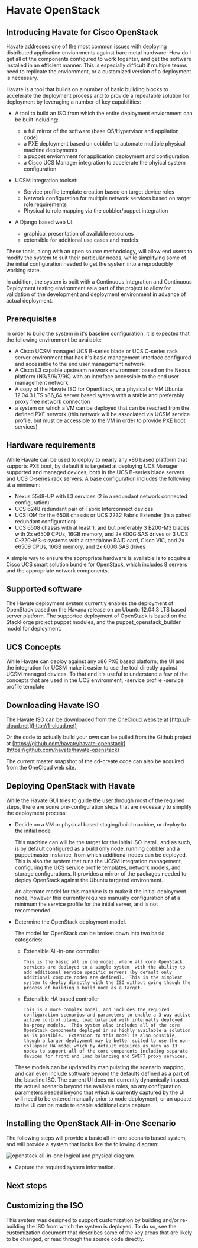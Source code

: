 Havate OpenStack
================

Introducing Havate for Cisco OpenStack
--------------------------------------

Havate addresses one of the most common issues with deploying distributed application envionrments against bare metal hardware: How do I get all of the components configured to work togehter, and get the software installed in an efficient manner.  This is especially difficult if multiple teams need to replicate the enviornment, or a customized version of a deployment is necessary.

Havate is a tool that builds on a number of basic building blocks to accelerate the deployment process and to provide a repeatable solution for deployment by leveraging a number of key capabilities:

* A tool to build an ISO from which the entire deployment enviornment can be built including:
  - a full mirror of the software (base OS/Hypervisor and appliation code)
  - a PXE deployment based on cobbler to automate multiple physical machine deployments
  - a puppet enviornment for application deployment and configuration
  - a Cisco UCS Manager integration to accelerate the phyical system configuration

* UCSM integration toolset:
  - Service profile template creation based on target device roles
  - Network configuration for multiple network services based on target role requirements
  - Physical to role mapping via the cobbler/puppet integration

* A Django based web UI:
  - graphical presentation of available resources
  - extensible for additional use cases and models

These tools, along with an open source methodology, will allow end users to modify the system to suit their particular needs, while simplifying some of the initial configuration needed to get the system into a reproducibly working state.

In addition, the system is built with a Continuous Integration and Continuous Deployment testing environment as a part of the project to allow for validation of the development and deployment environment in advance of actual deployment.

Prerequisites
-------------
In order to build the system in it's baseline configuration, it is expected that the following environment be available:

* A Cisco UCSM managed UCS B-series blade or UCS C-series rack server environment that has it's basic management interface configured and accessible to the end user management network
* A Cisco L3 capable upstream network environment based on the Nexus platform (N3/5/6/7/9K) with an interface accessible to the end user management network
* A copy of the Havate ISO for OpenStack, or a physical or VM Ubuntu 12.04.3 LTS x86_64 server based system with a stable and preferably proxy free network connection
* a system on which a VM can be deployed that can be reached from the defined PXE network (this network will be associated via UCSM service profile, but must be accessible to the VM in order to provide PXE boot services)


Hardware requirements
---------------------
While Havate can be used to deploy to nearly any x86 based platform that supports PXE boot, by default it is targeted at deploying UCS Manager supported and managed devices, both in the UCS B-series blade servers and UCS C-series rack servers.  A base configuration includes the following at a minimum:

* Nexus 5548-UP with L3 services (2 in a redundant network connected configuration)
* UCS 6248 redundant pair of Fabric Interconnect devices
* UCS IOM for the 6508 chassis or UCS 2232 Fabric Extender (in a paired redundant configuration)
* UCS 6508 chassis with at least 1, and but preferably 3 B200-M3 blades with 2x e6509 CPUs, 16GB memory, and 2x 600G SAS drives or 3 UCS C-220-M3-s systems with a standalone RAID card, Cisco VIC, and 2x e6509 CPUs, 16GB memory, and 2x 600G SAS drives

A simple way to ensure the appropriate hardware is available is to acquire a Cisco UCS smart solution bundle for OpenStack, which includes 8 servers and the appropriate network components. 

Supported software
------------------
The Havate deployment system currently enables the deployment of OpenStack based on the Havana release on an Ubuntu 12.04.3 LTS based server platform.  The supported deployment of OpenStack is based on the StackForge project puppet modules, and the puppet\_openstack\_builder model for deployment.

UCS Concepts
------------
While Havate can deploy against any x86 PXE based platform, the UI and the integration for UCSM make it easier to use the tool directly against UCSM managed devices.  To that end it's useful to understand a few of the concepts that are used in the UCS environment, 
-service profile
-service profile template

Downloading Havate ISO
----------------------
The Havate ISO can be downloaded from the [OneCloud website](http://1-cloud.net) at [http://1-cloud.net](http://1-cloud.net)

Or the code to actually build your own can be pulled from the Github project at [https://github.com/havate/havate-openstack](https://github.com/havate/havate-openstack)

The current master snapshot of the cd-create code can also be acquired from the OneCloud web site.

Deploying OpenStack with Havate
-------------------------------
While the Havate GUI tries to guide the user through most of the required steps, there are some pre-configuration steps that are necessary to simplify the deployment process:

* Decide on a VM or physical based staging/build machine, or deploy to the initial node

	This machine can will be the target for the initial ISO install, and as such, is by default configured as a build only node, running cobbler and a puppetmaster instance, from which additional nodes can be deployed.  This is also the system that runs the UCSM integration management, configuring the UCS service profile templates, network models, and storage configurations.  It provides a mirror of the packages needed to deploy OpenStack against the Ubuntu targeted environment.

	An alternate model for this machine is to make it the initial deployment node, however this currently requires manually configuration of at a minimum the service profile for the initial server, and is not recommended.

* Determine the OpenStack deployment model.

  The model for OpenStack can be broken down into two basic categories:

  * Extensible All-in-one controller

		This is the basic all in one model, where all core OpenStack services are deployed to a single system, with the ability to add additional service specific servers (by default only additional compute nodes are defined).  This is the simplest system to deploy directly with the ISO without going though the process of building a build node as a target.

  * Extensible HA based controller

		This is a more complex model, and includes the required configuration scenarios and parameters to enable a 3-way active active control plane, load balanced with internally deployed ha-proxy models.  This system also includes all of the core OpenStack components deployed in as highly available a solution as is possible.  Extension to this model is also possible, though a larger deployment may be better suited to use the non-collapsed HA model which by default requires as many as 13 nodes to support all of the core components including separate devices for front end load balancing and SWIFT proxy services.

  These models can be updated by manipulating the scenario mapping, and can even include software beyond the defaults defined as a part of the baseline ISO.  The current UI does not currently dynamically inspect the actuall scenario beyond the available roles, so any configuration parameters needed beyond that which is currently captured by the UI will need to be entered manually prior to node deployment, or an update to the UI can be made to enable additional data capture.


Installing the OpenStack All-in-One Scenario
--------------------------------------------
The following steps will provide a basic all-in-one scenario based system, and will provide a system that looks like the following diagram:

![openstack all-in-one logical and physical diagram](aio-mapping.svg)

* Capture the required system information.

Next steps
----------

Customizing the ISO
-------------------
This system was designed to support customization by building and/or re-building the ISO from which the system is deployed.  To do so, see the customization document that describes some of the key areas that are likely to be changed, or read through the source code directly.
